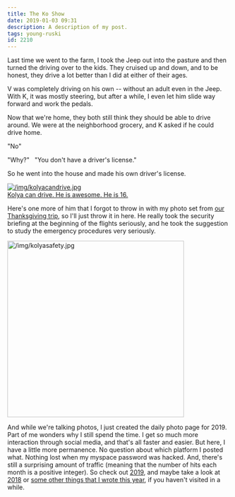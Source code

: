 ```yaml
---
title: The Ko Show
date: 2019-01-03 09:31
description: A description of my post.
tags: young-ruski
id: 2210
---
```

Last time we went to the farm, I took the Jeep out into the pasture and then turned the driving over to the kids.  They cruised up and down, and to be honest, they drive a lot better than I did at either of their ages.

V was completely driving on his own -- without an adult even in the Jeep.  With K, it was mostly steering, but after a while, I even let him slide way forward and work the pedals.

Now that we're home, they both still think they should be able to drive around.  We were at the neighborhood grocery, and K asked if he could drive home.

"No"

"Why?"
<span class="spanEndPreview">&nbsp;</span>
"You don't have a driver's license."

So he went into the house and made his own driver's license.

<a class="lightview centered" href="/img/kolyacandrive.jpg" data-lightview-caption="Kolya can drive.  He is awesome.  He is 16." data-lightview-group="group1"><img src="/img/kolyacandrive.jpg" alt="/img/kolyacandrive.jpg"><br><span class="caption">Kolya can drive.  He is awesome.  He is 16.</span></a>

Here's one more of him that I forgot to throw in with my photo set from <a href="http://theskinnyonbenny.com/pg4.php?spgmGal=153%20-%20Thansgiving%20in%20Boston">our Thanksgiving trip</a>, so I'll just throw it in here.  He really took the security briefing at the beginning of the flights seriously, and he took the suggestion to study the emergency procedures very seriously.

<a class="lightview centered" href="/img/kolyasafety.jpg" data-lightview-caption="" data-lightview-group="group1"><img src="/img/kolyasafety.jpg" alt="/img/kolyasafety.jpg" width="400px"><br><span class="caption"></span></a>


And while we're talking photos, I just created the daily photo page for 2019.  Part of me wonders why I still spend the time.  I get so much more interaction through social media, and that's all faster and easier.  But here, I have a little more permanence.  No question about which platform I posted what.  Nothing lost when my myspace password was hacked.  And, there's still a surprising amount of traffic (meaning that the number of hits each month is a positive integer).  So check out <a href="http://theskinnyonbenny.com/dailyphoto/2019/page.php?year=2019&month=01&day=03">2019</a>, and maybe take a look at <a href="http://theskinnyonbenny.com/dailyphoto/2018/page.php?year=2018&month=1&day=2">2018</a> or <a href="http://theskinnyonbenny.com/blog2/">some other things that I wrote this year</a>, if you haven't visited in a while.
